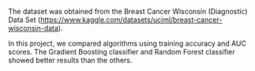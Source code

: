 The dataset was obtained from the Breast Cancer Wisconsin (Diagnostic) Data Set (https://www.kaggle.com/datasets/uciml/breast-cancer-wisconsin-data).

In this project, we compared algorithms using training accuracy and AUC scores. The Gradient Boosting classifier and Random Forest classifier showed better results than the others.

